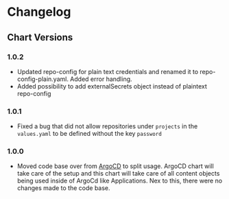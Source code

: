 # Changelog

## Chart Versions

### 1.0.2
- Updated repo-config for plain text credentials and renamed it to repo-config-plain.yaml. Added error handling.
- Added possibility to add externalSecrets object instead of plaintext repo-config

### 1.0.1

- Fixed a bug that did not allow repositories under `projects` in the `values.yaml` to be defined without the key `password`

### 1.0.0

- Moved code base over from [ArgoCD](https://github.com/iits-consulting/charts/tree/main/charts/argocd) to split usage. ArgoCD chart will take care of the setup and this chart will take care of all content objects being used inside of ArgoCd like Applications. Nex to this, there were no changes made to the code base.

